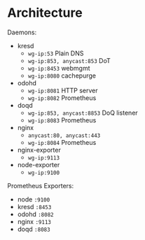 # Architecture

Daemons:

- kresd
    - `wg-ip:53` Plain DNS
    - `wg-ip:853, anycast:853` DoT
    - `wg-ip:8453` webmgmt
    - `wg-ip:8080` cachepurge
- odohd
    - `wg-ip:8081` HTTP server
    - `wg-ip:8082` Prometheus
- doqd
    - `wg-ip:853, anycast:8853` DoQ listener
    - `wg-ip:8083` Prometheus
- nginx
    - `anycast:80, anycast:443`
    - `wg-ip:8084` Prometheus
- nginx-exporter
    - `wg-ip:9113`
- node-exporter
    - `wg-ip:9100`

Prometheus Exporters:

- node `:9100`
- kresd `:8453`
- odohd `:8082`
- nginx `:9113`
- doqd `:8083`
